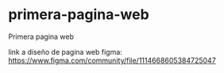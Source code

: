 # primera-pagina-web
 Primera pagina web


link a diseño de pagina web figma:
https://www.figma.com/community/file/1114668605384725047